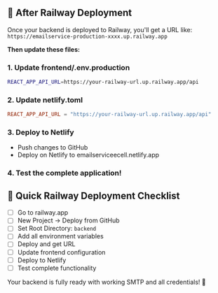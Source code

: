 ## 📝 After Railway Deployment

Once your backend is deployed to Railway, you'll get a URL like:
`https://emailservice-production-xxxx.up.railway.app`

**Then update these files:**

### 1. Update frontend/.env.production
```bash
REACT_APP_API_URL=https://your-railway-url.up.railway.app/api
```

### 2. Update netlify.toml
```toml
REACT_APP_API_URL = "https://your-railway-url.up.railway.app/api"
```

### 3. Deploy to Netlify
- Push changes to GitHub
- Deploy on Netlify to emailserviceecell.netlify.app

### 4. Test the complete application!

## 🎯 Quick Railway Deployment Checklist

- [ ] Go to railway.app
- [ ] New Project → Deploy from GitHub
- [ ] Set Root Directory: `backend`
- [ ] Add all environment variables
- [ ] Deploy and get URL
- [ ] Update frontend configuration
- [ ] Deploy to Netlify
- [ ] Test complete functionality

Your backend is fully ready with working SMTP and all credentials! 🚀
